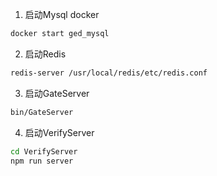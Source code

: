 1. 启动Mysql docker
```bash
docker start ged_mysql
```

2. 启动Redis
```bash
redis-server /usr/local/redis/etc/redis.conf
```

3. 启动GateServer
```bash
bin/GateServer
```

4. 启动VerifyServer
```bash
cd VerifyServer
npm run server
```